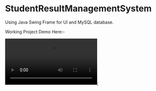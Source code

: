 # StudentResultManagementSystem
Using Java Swing Frame for UI and MySQL database.

Working Project Demo Here:-


![](https://github.com/nishusingh71/StudentResultManagementSystem/blob/main/Untitled.mp4);


